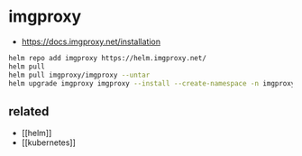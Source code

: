 # imgproxy

+ https://docs.imgproxy.net/installation

```sh
helm repo add imgproxy https://helm.imgproxy.net/
helm pull 
helm pull imgproxy/imgproxy --untar
helm upgrade imgproxy imgproxy --install --create-namespace -n imgproxy
```

## related
- [[helm]]
- [[kubernetes]]

